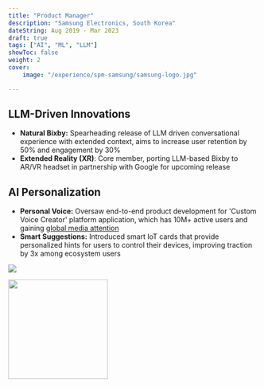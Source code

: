 ```yaml
---
title: "Product Manager"
description: "Samsung Electronics, South Korea"
dateString: Aug 2019 - Mar 2023
draft: true
tags: ["AI", "ML", "LLM"]
showToc: false
weight: 2
cover:
    image: "/experience/spm-samsung/samsung-logo.jpg"

--- 
```

## LLM-Driven Innovations
- **Natural Bixby:** Spearheading release of LLM driven conversational experience with extended context, aims to increase user retention by 50% and engagement by 30%
- **Extended Reality (XR)**: Core member, porting LLM-based Bixby to AR/VR headset in partnership with Google for upcoming release

## AI Personalization
- **Personal Voice:** Oversaw end-to-end product development for 'Custom Voice Creator' platform application, which has 10M+ active users and gaining [global media attention](https://timesofindia.indiatimes.com/gadgets-news/samsungs-bixby-can-now-be-your-new-personal-voice-clone-to-annoy-spammers/articleshow/103364266.cms)
- **Smart Suggestions:** Introduced smart IoT cards that provide personalized hints for users to control their devices, improving traction by 3x among ecosystem users

![](/experience/spm-samsung/img1.jpg#center)

<img src="/projects/homelab/homelab-logo.png#center" width="200" height="200" />

